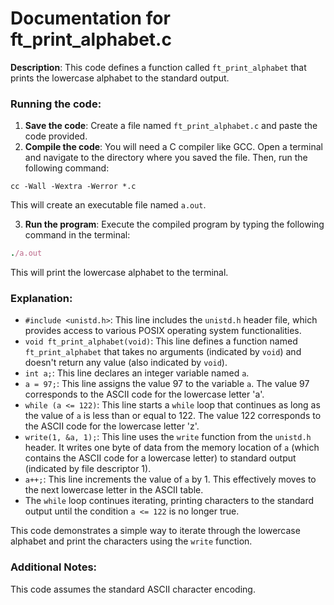 # Documentation for ft_print_alphabet.c

**Description**: This code defines a function called `ft_print_alphabet` that prints the lowercase alphabet to the standard output.

### Running the code:

1. **Save the code**: Create a file named `ft_print_alphabet.c` and paste the code provided.
2. **Compile the code**: You will need a C compiler like GCC. Open a terminal and navigate to the directory where you saved the file. Then, run the following command:

  ```
  cc -Wall -Wextra -Werror *.c
  ```
  This will create an executable file named `a.out`.

3. **Run the program**: Execute the compiled program by typing the following command in the terminal:
  ```ruby
  ./a.out
 ```
 This will print the lowercase alphabet to the terminal.

### Explanation:

- `#include <unistd.h>`: This line includes the `unistd.h` header file, which provides access to various POSIX operating system functionalities.
- `void ft_print_alphabet(void)`: This line defines a function named `ft_print_alphabet` that takes no arguments (indicated by `void`) and doesn't return any value (also indicated by `void`).
- `int a;`: This line declares an integer variable named `a`.
- `a = 97;`: This line assigns the value 97 to the variable `a`. The value 97 corresponds to the ASCII code for the lowercase letter 'a'.
- `while (a <= 122)`: This line starts a `while` loop that continues as long as the value of `a` is less than or equal to 122. The value 122 corresponds to the ASCII code for the lowercase letter 'z'.
- `write(1, &a, 1);`: This line uses the `write` function from the `unistd.h` header. It writes one byte of data from the memory location of `a` (which contains the ASCII code for a lowercase letter) to standard output (indicated by file descriptor 1).
- `a++;`: This line increments the value of `a` by 1. This effectively moves to the next lowercase letter in the ASCII table.
- The `while` loop continues iterating, printing characters to the standard output until the condition `a <= 122` is no longer true.

This code demonstrates a simple way to iterate through the lowercase alphabet and print the characters using the `write` function.

### Additional Notes:

This code assumes the standard ASCII character encoding.